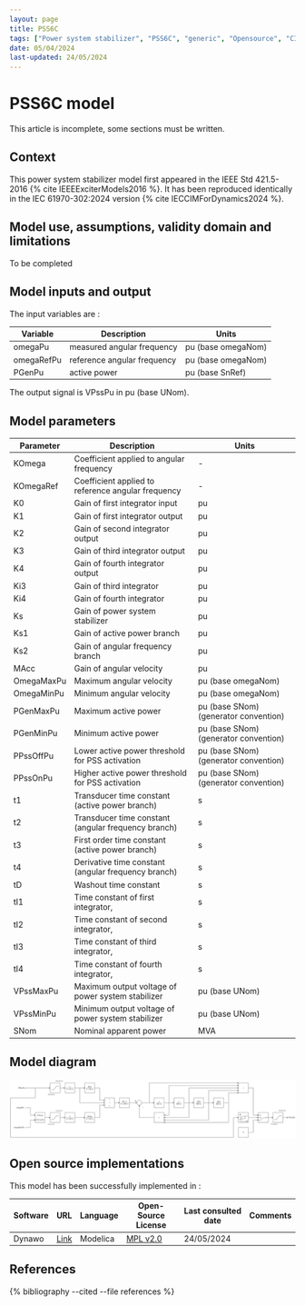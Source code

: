 ```yaml
---
layout: page
title: PSS6C
tags: ["Power system stabilizer", "PSS6C", "generic", "Opensource", "CIM model", "RMS", "phasor", "MRL4", "Single phase", "PssIEEE6C", "IEEE", "dynawo", "#106"]
date: 05/04/2024
last-updated: 24/05/2024
---
```

# PSS6C model

This article is incomplete, some sections must be written.

## Context

This power system stabilizer model first appeared in the IEEE Std 421.5-2016 {% cite IEEEExciterModels2016 %}. It has been reproduced identically in the IEC 61970-302:2024 version {% cite IECCIMForDynamics2024 %}.

## Model use, assumptions, validity domain and limitations

To be completed

## Model inputs and output

The input variables are :

| Variable | Description | Units |
|-----------|--------------| ------|
|omegaPu |measured angular frequency |pu (base omegaNom)|
|omegaRefPu |reference angular frequency |pu (base omegaNom)|
|PGenPu |active power |pu (base SnRef)|

The output signal is VPssPu in pu (base UNom).

## Model parameters

| Parameter | Description | Units |
|-----------|--------------| ------|
KOmega |Coefficient applied to angular frequency|-|
KOmegaRef |Coefficient applied to reference angular frequency|-|
K0 |Gain of first integrator input |pu|
K1 |Gain of first integrator output |pu|
K2 |Gain of second integrator output |pu|
K3 |Gain of third integrator output |pu|
K4 |Gain of fourth integrator output |pu|
Ki3 |Gain of third integrator |pu|
Ki4 |Gain of fourth integrator |pu|
Ks |Gain of power system stabilizer |pu|
Ks1 |Gain of active power branch |pu|
Ks2 |Gain of angular frequency branch |pu|
MAcc |Gain of angular velocity |pu|
OmegaMaxPu |Maximum angular velocity |pu (base omegaNom)|
OmegaMinPu |Minimum angular velocity |pu (base omegaNom)|
PGenMaxPu |Maximum active power |pu (base SNom) (generator convention)|
PGenMinPu |Minimum active power |pu (base SNom) (generator convention)|
PPssOffPu |Lower active power threshold for PSS activation |pu (base SNom) (generator convention)|
PPssOnPu |Higher active power threshold for PSS activation |pu (base SNom) (generator convention)|
t1 |Transducer time constant (active power branch) |s|
t2 |Transducer time constant (angular frequency branch) |s|
t3 |First order time constant (active power branch) |s|
t4 |Derivative time constant (angular frequency branch) |s|
tD |Washout time constant |s|
tI1 |Time constant of first integrator, |s|
tI2 |Time constant of second integrator, |s|
tI3 |Time constant of third integrator, |s|
tI4 |Time constant of fourth integrator, |s|
VPssMaxPu |Maximum output voltage of power system stabilizer |pu (base UNom)|
VPssMinPu |Minimum output voltage of power system stabilizer |pu (base UNom)|
|SNom |Nominal apparent power |MVA|

## Model diagram

<img src="/pages/models/regulations/PSS6C/PSS6C.drawio.svg" alt="PSS6C diagram">

## Open source implementations

This model has been successfully implemented in :

| Software      | URL | Language | Open-Source License | Last consulted date | Comments |
| ------------- | --- | -------- | ------------------- | ------------------- | -------- |
| Dynawo | [Link](https://github.com/dynawo/dynawo) | Modelica | [MPL v2.0](https://www.mozilla.org/en-US/MPL/2.0/)  | 24/05/2024 |  |

## References

{% bibliography --cited --file references  %}

